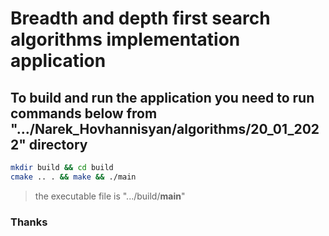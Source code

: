# Breadth and depth first search algorithms implementation application

## To build and run the application you need to run commands below from ".../Narek_Hovhannisyan/algorithms/20_01_2022" directory

```bash
mkdir build && cd build
cmake .. . && make && ./main
```

> the executable file is ".../build/**main**"

### Thanks
